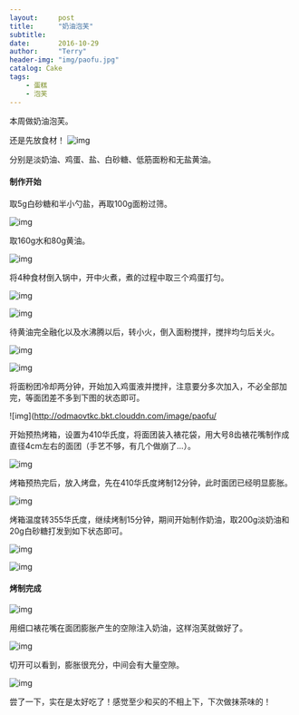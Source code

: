```yaml
---
layout:     post
title:      "奶油泡芙"
subtitle:   
date:       2016-10-29
author:     "Terry"
header-img: "img/paofu.jpg"
catalog: Cake
tags:
    - 蛋糕
    - 泡芙
---
```

本周做奶油泡芙。

还是先放食材！
![img](http://odmaovtkc.bkt.clouddn.com/image/paofu/20161029_140520.jpg)

分别是淡奶油、鸡蛋、盐、白砂糖、低筋面粉和无盐黄油。

#### 制作开始

取5g白砂糖和半小勺盐，再取100g面粉过筛。

![img](http://odmaovtkc.bkt.clouddn.com/image/paofu/20161029_141641.jpg)

取160g水和80g黄油。

![img](http://odmaovtkc.bkt.clouddn.com/image/paofu/20161029_142423.jpg)

将4种食材倒入锅中，开中火煮，煮的过程中取三个鸡蛋打匀。

![img](http://odmaovtkc.bkt.clouddn.com/image/paofu/20161029_142746.jpg)

![img](http://odmaovtkc.bkt.clouddn.com/image/paofu/20161029_143109.jpg)

待黄油完全融化以及水沸腾以后，转小火，倒入面粉搅拌，搅拌均匀后关火。

![img](http://odmaovtkc.bkt.clouddn.com/image/paofu/20161029_143223.jpg)

![img](http://odmaovtkc.bkt.clouddn.com/image/paofu/20161029_143336.jpg)

将面粉团冷却两分钟，开始加入鸡蛋液并搅拌，注意要分多次加入，不必全部加完，等面团差不多到下图的状态即可。

![img](http://odmaovtkc.bkt.clouddn.com/image/paofu/

开始预热烤箱，设置为410华氏度，将面团装入裱花袋，用大号8齿裱花嘴制作成直径4cm左右的面团（手艺不够，有几个做崩了...）。

![img](http://odmaovtkc.bkt.clouddn.com/image/paofu/20161029_150339.jpg)

烤箱预热完后，放入烤盘，先在410华氏度烤制12分钟，此时面团已经明显膨胀。

![img](http://odmaovtkc.bkt.clouddn.com/image/paofu/20161029_151702.jpg)

烤箱温度转355华氏度，继续烤制15分钟，期间开始制作奶油，取200g淡奶油和20g白砂糖打发到如下状态即可。

![img](http://odmaovtkc.bkt.clouddn.com/image/paofu/20161029_151607.jpg)

![img](http://odmaovtkc.bkt.clouddn.com/image/paofu/20161029_152036.jpg)

#### 烤制完成

![img](http://odmaovtkc.bkt.clouddn.com/image/paofu/20161029_153052.jpg)

用细口裱花嘴在面团膨胀产生的空隙注入奶油，这样泡芙就做好了。

![img](http://odmaovtkc.bkt.clouddn.com/image/paofu/20161029_153242.jpg)

切开可以看到，膨胀很充分，中间会有大量空隙。

![img](http://odmaovtkc.bkt.clouddn.com/image/paofu/20161029_153731.jpg)

尝了一下，实在是太好吃了！感觉至少和买的不相上下，下次做抹茶味的！



